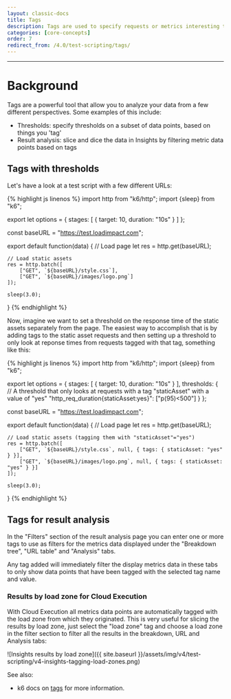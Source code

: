 ```yaml
---
layout: classic-docs
title: Tags
description: Tags are used to specify requests or metrics interesting to you. Built in tags allow you to filter on existing meta data of a test.
categories: [core-concepts]
order: 7
redirect_from: /4.0/test-scripting/tags/
---
```


***

<h1>Background</h1>

Tags are a powerful tool that allow you to analyze your data from a few different perspectives.  Some examples of this include:

- Thresholds: specify thresholds on a subset of data points, based on things you 'tag'
- Result analysis: slice and dice the data in Insights by filtering metric data points based on tags

## Tags with thresholds
Let's have a look at a test script with a few different URLs:

{% highlight js linenos %}
import http from "k6/http";
import {sleep} from "k6";

export let options = {
    stages: [
        { target: 10, duration: "10s" }
    ]
};

const baseURL = "https://test.loadimpact.com";

export default function(data) {
    // Load page
    let res = http.get(baseURL);

    // Load static assets
    res = http.batch([
        ["GET", `${baseURL}/style.css`],
        ["GET", `${baseURL}/images/logo.png`]
    ]);

    sleep(3.0);
}
{% endhighlight %}

Now, imagine we want to set a threshold on the response time of the static assets separately from the page. The easiest way to accomplish that is by adding tags to the static asset requests and then setting up a threshold to only look at reponse times from requests tagged with that tag, something like this:

{% highlight js linenos %}
import http from "k6/http";
import {sleep} from "k6";

export let options = {
    stages: [
        { target: 10, duration: "10s" }
    ],
    thresholds: {
        // A threshold that only looks at requests with a tag "staticAsset" with a value of "yes"
        "http_req_duration{staticAsset:yes}": ["p(95)<500"]
    }
};

const baseURL = "https://test.loadimpact.com";

export default function(data) {
    // Load page
    let res = http.get(baseURL);

    // Load static assets (tagging them with "staticAsset"="yes")
    res = http.batch([
        ["GET", `${baseURL}/style.css`, null, { tags: { staticAsset: "yes" } }],
        ["GET", `${baseURL}/images/logo.png`, null, { tags: { staticAsset: "yes" } }]
    ]);

    sleep(3.0);
}
{% endhighlight %}

## Tags for result analysis

In the "Filters" section of the result analysis page you can enter one or more tags to use as filters for the metrics data displayed under the "Breakdown tree", "URL table" and "Analysis" tabs.

Any tag added will immediately filter the display metrics data in these tabs to only show data points that have been tagged with the selected tag name and value.

### Results by load zone for Cloud Execution

With Cloud Execution all metrics data points are automatically tagged with the load zone from which they originated. This is very useful for slicing the results by load zone, just select the "load zone" tag and choose a load zone in the filter section to filter all the results in the breakdown, URL and Analysis tabs:

![Insights results by load zone]({{ site.baseurl }}/assets/img/v4/test-scripting/v4-insights-tagging-load-zones.png)

See also:
- k6 docs on [tags](https://docs.k6.io/docs/tags-and-groups) for more information.
